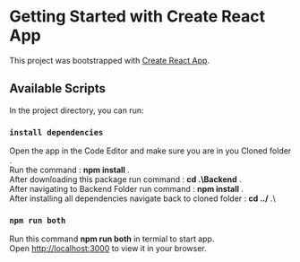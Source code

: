 # Getting Started with Create React App

This project was bootstrapped with [Create React App](https://github.com/facebook/create-react-app).

## Available Scripts

In the project directory, you can run:

### `install dependencies `

Open the app in the Code Editor and make sure you are in you Cloned folder .\
Run the command : **npm install** .\
After downloading this package run command : **cd .\Backend** .\
After navigating to Backend Folder run command : **npm install** .\
After installing all dependencies navigate back to cloned folder : **cd ../** .\


### `npm run both`

Run this command **npm run both** in termial to start app.\
Open [http://localhost:3000](http://localhost:3000) to view it in your browser.



